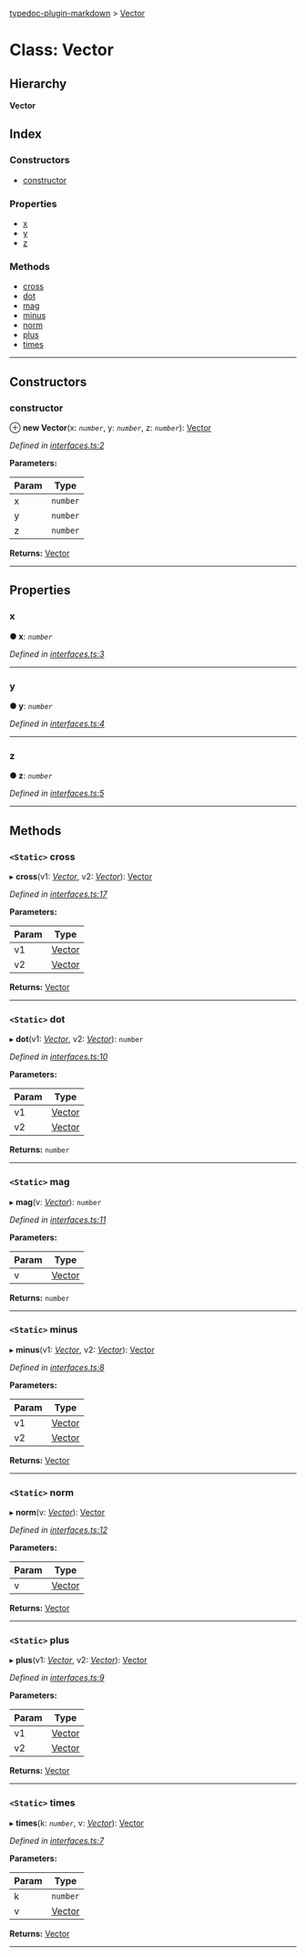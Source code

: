 [typedoc-plugin-markdown](../README.md) > [Vector](../classes/vector.md)

# Class: Vector

## Hierarchy

**Vector**

## Index

### Constructors

* [constructor](vector.md#markdown-header-constructor)

### Properties

* [x](vector.md#markdown-header-x)
* [y](vector.md#markdown-header-y)
* [z](vector.md#markdown-header-z)

### Methods

* [cross](vector.md#markdown-header-static-cross)
* [dot](vector.md#markdown-header-static-dot)
* [mag](vector.md#markdown-header-static-mag)
* [minus](vector.md#markdown-header-static-minus)
* [norm](vector.md#markdown-header-static-norm)
* [plus](vector.md#markdown-header-static-plus)
* [times](vector.md#markdown-header-static-times)

---

## Constructors

###  constructor

⊕ **new Vector**(x: *`number`*, y: *`number`*, z: *`number`*): [Vector](vector.md)

*Defined in [interfaces.ts:2](https://bitbucket.org/owner/repository_name/src/master/src/interfaces.ts?fileviewer&amp;#x3D;file-view-default#interfaces.ts-2)*

**Parameters:**

| Param | Type |
| ------ | ------ |
| x | `number` |
| y | `number` |
| z | `number` |

**Returns:** [Vector](vector.md)

___

## Properties

###  x

**● x**: *`number`*

*Defined in [interfaces.ts:3](https://bitbucket.org/owner/repository_name/src/master/src/interfaces.ts?fileviewer&amp;#x3D;file-view-default#interfaces.ts-3)*

___

###  y

**● y**: *`number`*

*Defined in [interfaces.ts:4](https://bitbucket.org/owner/repository_name/src/master/src/interfaces.ts?fileviewer&amp;#x3D;file-view-default#interfaces.ts-4)*

___

###  z

**● z**: *`number`*

*Defined in [interfaces.ts:5](https://bitbucket.org/owner/repository_name/src/master/src/interfaces.ts?fileviewer&amp;#x3D;file-view-default#interfaces.ts-5)*

___

## Methods

### `<Static>` cross

▸ **cross**(v1: *[Vector](vector.md)*, v2: *[Vector](vector.md)*): [Vector](vector.md)

*Defined in [interfaces.ts:17](https://bitbucket.org/owner/repository_name/src/master/src/interfaces.ts?fileviewer&amp;#x3D;file-view-default#interfaces.ts-17)*

**Parameters:**

| Param | Type |
| ------ | ------ |
| v1 | [Vector](vector.md) |
| v2 | [Vector](vector.md) |

**Returns:** [Vector](vector.md)

___

### `<Static>` dot

▸ **dot**(v1: *[Vector](vector.md)*, v2: *[Vector](vector.md)*): `number`

*Defined in [interfaces.ts:10](https://bitbucket.org/owner/repository_name/src/master/src/interfaces.ts?fileviewer&amp;#x3D;file-view-default#interfaces.ts-10)*

**Parameters:**

| Param | Type |
| ------ | ------ |
| v1 | [Vector](vector.md) |
| v2 | [Vector](vector.md) |

**Returns:** `number`

___

### `<Static>` mag

▸ **mag**(v: *[Vector](vector.md)*): `number`

*Defined in [interfaces.ts:11](https://bitbucket.org/owner/repository_name/src/master/src/interfaces.ts?fileviewer&amp;#x3D;file-view-default#interfaces.ts-11)*

**Parameters:**

| Param | Type |
| ------ | ------ |
| v | [Vector](vector.md) |

**Returns:** `number`

___

### `<Static>` minus

▸ **minus**(v1: *[Vector](vector.md)*, v2: *[Vector](vector.md)*): [Vector](vector.md)

*Defined in [interfaces.ts:8](https://bitbucket.org/owner/repository_name/src/master/src/interfaces.ts?fileviewer&amp;#x3D;file-view-default#interfaces.ts-8)*

**Parameters:**

| Param | Type |
| ------ | ------ |
| v1 | [Vector](vector.md) |
| v2 | [Vector](vector.md) |

**Returns:** [Vector](vector.md)

___

### `<Static>` norm

▸ **norm**(v: *[Vector](vector.md)*): [Vector](vector.md)

*Defined in [interfaces.ts:12](https://bitbucket.org/owner/repository_name/src/master/src/interfaces.ts?fileviewer&amp;#x3D;file-view-default#interfaces.ts-12)*

**Parameters:**

| Param | Type |
| ------ | ------ |
| v | [Vector](vector.md) |

**Returns:** [Vector](vector.md)

___

### `<Static>` plus

▸ **plus**(v1: *[Vector](vector.md)*, v2: *[Vector](vector.md)*): [Vector](vector.md)

*Defined in [interfaces.ts:9](https://bitbucket.org/owner/repository_name/src/master/src/interfaces.ts?fileviewer&amp;#x3D;file-view-default#interfaces.ts-9)*

**Parameters:**

| Param | Type |
| ------ | ------ |
| v1 | [Vector](vector.md) |
| v2 | [Vector](vector.md) |

**Returns:** [Vector](vector.md)

___

### `<Static>` times

▸ **times**(k: *`number`*, v: *[Vector](vector.md)*): [Vector](vector.md)

*Defined in [interfaces.ts:7](https://bitbucket.org/owner/repository_name/src/master/src/interfaces.ts?fileviewer&amp;#x3D;file-view-default#interfaces.ts-7)*

**Parameters:**

| Param | Type |
| ------ | ------ |
| k | `number` |
| v | [Vector](vector.md) |

**Returns:** [Vector](vector.md)

___

